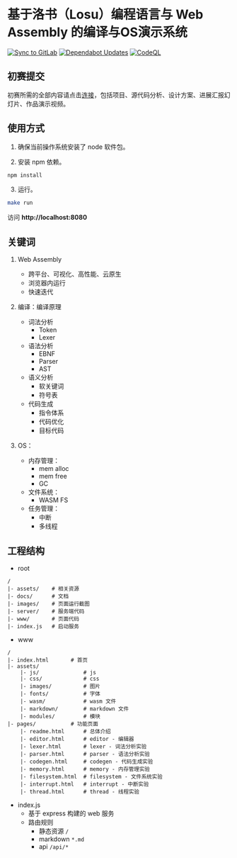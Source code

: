# 基于洛书（Losu）编程语言与 Web Assembly 的编译与OS演示系统

[![Sync to GitLab](https://github.com/beatrice-os-team/live-code-platform/actions/workflows/mirror.yml/badge.svg)](https://github.com/beatrice-os-team/live-code-platform/actions/workflows/mirror.yml)
[![Dependabot Updates](https://github.com/beatrice-os-team/live-code-platform/actions/workflows/dependabot/dependabot-updates/badge.svg)](https://github.com/beatrice-os-team/live-code-platform/actions/workflows/dependabot/dependabot-updates)
[![CodeQL](https://github.com/beatrice-os-team/live-code-platform/actions/workflows/github-code-scanning/codeql/badge.svg)](https://github.com/beatrice-os-team/live-code-platform/actions/workflows/github-code-scanning/codeql)

## 初赛提交

初赛所需的全部内容请点击[连接](https://github.com/beatrice-os-team#%E5%88%9D%E8%B5%9B%E9%98%B6%E6%AE%B5)，包括项目、源代码分析、设计方案、进展汇报幻灯片、作品演示视频。

## 使用方式

1. 确保当前操作系统安装了 node 软件包。

2. 安装 npm 依赖。

```bash
npm install
```

3. 运行。

```bash
make run
```

访问 **http://localhost:8080**

## 关键词
1. Web Assembly
    - 跨平台、可视化、高性能、云原生
    - 浏览器内运行
    - 快速迭代
2. 编译：编译原理
    - 词法分析
        - Token
        - Lexer
    - 语法分析
        - EBNF
        - Parser
        - AST
    - 语义分析
        - 软关键词
        - 符号表
    - 代码生成
        - 指令体系
        - 代码优化
        - 目标代码
    
3. OS：
    - 内存管理：
        - mem alloc
        - mem free
        - GC
    - 文件系统：
        - WASM FS
    - 任务管理：
        - 中断
        - 多线程


## 工程结构
+ root
```
/
|- assets/    # 相关资源
|- docs/      # 文档
|- images/    # 页面运行截图
|- server/    # 服务端代码
|- www/       # 页面代码
|- index.js   # 启动服务
```
+ www
```
/
|- index.html       # 首页
|- assets/
    |- js/              # js
    |- css/             # css
    |- images/          # 图片
    |- fonts/           # 字体
    |- wasm/            # wasm 文件
    |- markdown/        # markdown 文件
    |- modules/         # 模块
|- pages/           # 功能页面 
    |- readme.html      # 总体介绍
    |- editor.html      # editor - 编辑器
    |- lexer.html       # lexer - 词法分析实验
    |- parser.html      # parser - 语法分析实验
    |- codegen.html     # codegen - 代码生成实验
    |- memory.html      # memory - 内存管理实验
    |- filesystem.html  # filesystem - 文件系统实验
    |- interrupt.html   # interrupt - 中断实验
    |- thread.html      # thread - 线程实验

```

+ index.js 
    - 基于 express 构建的 web 服务
    - 路由规则
        - 静态资源 `/`
        - markdown  `*.md`
        - api `/api/*`

